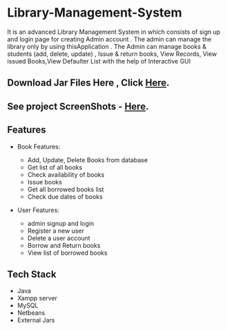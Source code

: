 # Library-Management-System
It is an advanced Library Management System in which consists of sign up and login page for creating Admin account . The admin can manage the library only by using thisApplication . The Admin can manage books &amp; students (add, delete, update) , Issue &amp; return books, View Records, View issued Books,View Defaulter List with the help of Interactive GUI


## Download Jar Files Here , Click [Here](https://github.com/SoGeKIn-G/Library-Management-System/tree/main/jars).
## See project ScreenShots - [Here](https://github.com/SoGeKIn-G/Library-Management-System/tree/main/ScreenShots).

<!-- ============================================  FEATURES ======================================================  -->
## Features

* Book Features:
    * Add, Update, Delete Books from database
    * Get list of all books
    * Check availability of books
    * Issue books
    * Get all borrowed books list
    * Check due dates of books

* User Features:
    * admin signup and login
    * Register a new user
    * Delete a user account
    * Borrow and Return books
    * View list of borrowed books

<!-- ============================================  TECH STACK ======================================================  -->

## Tech Stack

* Java
* Xampp server
* MySQL
* Netbeans
* External Jars

